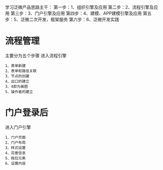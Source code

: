学习泛微产品思路主干：
第一步：1、组织引擎及应用
第二步：2、流程引擎及应用
第三步：3、门户引擎及应用
第四步：4、建模、APP建模引擎及应用
第五步：5、泛微二次开发，框架服务 
第六步：6、泛微开发实践

# 流程管理
主要分为五个步骤
进入流程引擎
```
1、表单新建
2、表单和路径关联
3、节点的创建
4、出口的建立
3、4即为画图
5、操作者的建立
```
# 门户登录后
进入门户引擎
```
1、门户页面
2、门户布局
3、样式设置
4、完善信息
5、拖拉元素
6、设置内容
```
